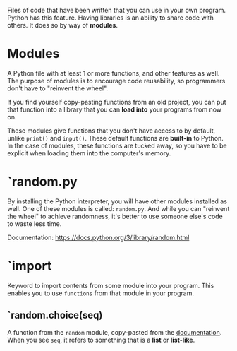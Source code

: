 
Files of code that have been written that you can use in your own program. Python has this feature. Having libraries is an ability to share code with others. It does so by way of 
**modules**. 


# Modules

A Python file with at least 1 or more functions, and other features as well. The purpose of modules is to encourage code reusability, so programmers don't have to "reinvent the wheel". 

If you find yourself copy-pasting functions from an old project, you can put that function into a library that you can **load into** your programs from now on.

These modules give functions that you don't have access to by default, unlike `print()` and `input()`.  These default functions are **built-in** to Python. In the case of modules, these functions are tucked away, so you have to be explicit when loading them into the computer's memory.


# `random.py

By installing the Python interpreter, you will have other modules installed as well. One of these modules is called: `random.py`. And while you can "reinvent the wheel" to achieve randomness, it's better to use someone else's code to waste less time.

Documentation:
	https://docs.python.org/3/library/random.html



# `import

Keyword to import contents from some module into your program. This enables you to use `functions` from that module in your program.

## `random.choice(seq)

A function from the `random` module, copy-pasted from the [documentation](https://docs.python.org/3/library/random.html). When you see `seq`, it refers to something that is a **list** or **list-like**.
